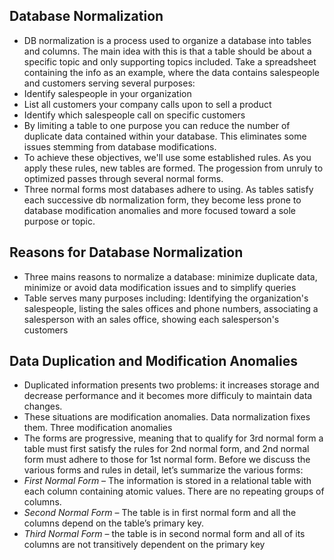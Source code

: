 ## Database Normalization
- DB normalization is a process used to organize a database into tables and columns. The main idea with this is that a table should be about a specific topic and only supporting topics included. Take a spreadsheet containing the info as an example, where the data contains salespeople and customers serving several purposes:
- Identify salespeople in your organization
- List all customers your company calls upon to sell a product
- Identify which salespeople call on specific customers
- By limiting a table to one purpose you can reduce the number of duplicate data contained within your database. This eliminates some issues stemming from database modifications.
- To achieve these objectives, we'll use some established rules. As you apply these rules, new tables are formed. The progession from unruly to optimized passes through several normal forms.
- Three normal forms most databases adhere to using. As tables satisfy each successive db normalization form, they become less prone to database modification anomalies and more focused toward a sole purpose or topic. 
## Reasons for Database Normalization
- Three mains reasons to normalize a database: minimize duplicate data, minimize or avoid data modification issues and to simplify queries 
- Table serves many purposes including: Identifying the organization's salespeople, listing the sales offices and phone numbers, associating a salesperson with an sales office, showing each salesperson's customers
## Data Duplication and Modification Anomalies
- Duplicated information presents two problems: it increases storage and decrease performance and it becomes more difficuly to maintain data changes.
- These situations are modification anomalies. Data normalization fixes them. Three modification anomalies 
- The forms are progressive, meaning that to qualify for 3rd normal form a table must first satisfy the rules for 2nd normal form, and 2nd normal form must adhere to those for 1st normal form. Before we discuss the various forms and rules in detail, let’s summarize the various forms:
- *First Normal Form* – The information is stored in a relational table with each column containing atomic values. There are no repeating groups of columns.
- *Second Normal Form* – The table is in first normal form and all the columns depend on the table’s primary key.
- *Third Normal Form* – the table is in second normal form and all of its columns are not transitively dependent on the primary key
